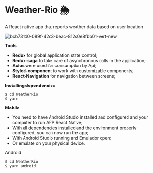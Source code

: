 # Weather-Rio :sun_behind_rain_cloud:
A React native app that reports weather data based on user location


![bcb73140-089f-42c3-beac-812c0e8fbb01-vert-new](https://user-images.githubusercontent.com/50254416/114331438-5c01aa00-9b1a-11eb-963c-9f949dbda0ba.jpg)


**Tools**
- **Redux** for global application state control;
- **Redux-saga** to take care of asynchronous calls in the application;
- **Axios** were used for consumption by Api;
- **Styled-component** to work with customizable components;
- **React-Navigation** for navigation between screens;

**Installing dependencies**

```
$ cd WeatherRio 
$ yarn 
```

**Mobile**
- You need to have Android Studio installed and configured and your computer to run APP React Native;
- With all dependencies installed and the environment properly configured, you can now run the app;
- With Android Studio running and Emulador open:
- Or emulate on your physical device.

Android

```
$ cd WeatherRio 
$ yarn android 
```


